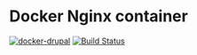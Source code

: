 # Docker Nginx container


[![docker-drupal](https://img.shields.io/badge/spy86-nginx-blue.svg)](https://cloud.docker.com/repository/docker/spy86/nginx) [![Build Status](https://travis-ci.org/spy86/docker-nginx.svg?branch=master)](https://travis-ci.org/spy86/docker-nginx)
